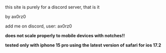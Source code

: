 this site is purely for a discord server, that is it



by ax0rz0

add me on discord, user: ax0rz0

**does not scale properly to mobile devices with notches!!**


**tested only with iphone 15 pro using the latest version of safari for ios 17.2**
